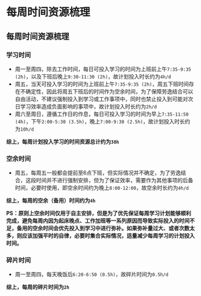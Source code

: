 # 每周时间资源梳理


## 每周时间资源梳理


### 学习时间

- 周一至周四，除去工作时间，每日可投入学习的时间为上班前上午`7:35-9:35 (2h)`，以及下班后晚上`9:30-11:30 (2h)`，故计划投入时长约为`4h/d`
- 周五，当天可投入学习的时间为上班前上午`7:35-9:35 (2h)`，周五下班时间存在不确定性，因此将周五下班后的时间作为空余时间，为了保障劳逸结合可以自由活动，不建议强制投入到学习或工作事项中，同时也禁止投入到可能对次日学习效率造成负面影响的事项中，故计划投入时长约为`2h/d`
- 周六至周日，遵循工作日的作息，每日可投入学习的时间为早上`7:35-11:50 (4h)`，下午`2:00-5:30 (3.5h)`，晚上`7:00-9:30 (2.5h)`，故计划投入时长约为`10h/d`

**综上，每周计划投入学习的时间资源总计约为`38h`**



### 空余时间

- 周五，每周五一般都会提前至6点下班，但实际情况并不确定，为了劳逸结合，这段时间并不进行强制安排，但为了保证效率，需要作为其他事项的后备时间，必要时使用，即空余时间约为晚上`8:00-12:00`，故空余时长约为`4h/d`

**综上，每周的空余（备用）时间约为`4h`**



**PS：原则上空余时间仅用于自主安排，但是为了优先保证每周学习计划能够顺利完成，避免每周内因为起床晚点、工作加班等一系列原因而导致实际投入的时间不足，备用的空余时间会优先投入到学习中进行弥补。如果弥补量过大、或者次数太多，则应该加强平时的自律，必要时集合实际情况，适量减少每周学习的计划投入时间。**



### 碎片时间

- 周一至周四，每天晚饭后`6:20-6:50 (0.5h)`，故碎片时间为`0.5h/d`

**综上，每周的碎片时间为`2h`**



